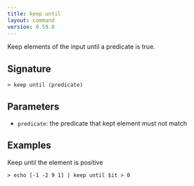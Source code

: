 ```yaml
---
title: keep until
layout: command
version: 0.59.0
---
```


Keep elements of the input until a predicate is true.

## Signature

```> keep until (predicate)```

## Parameters

 -  `predicate`: the predicate that kept element must not match

## Examples

Keep until the element is positive
```shell
> echo [-1 -2 9 1] | keep until $it > 0
```

